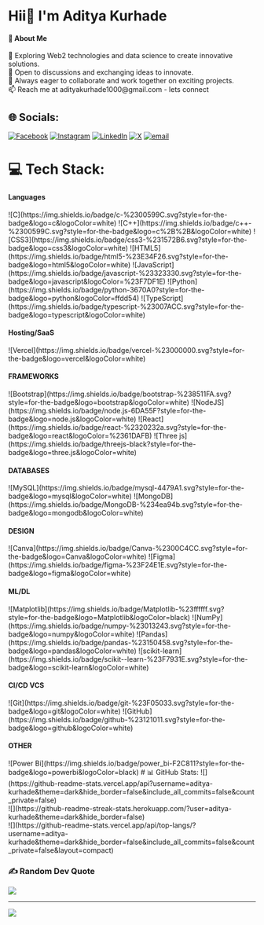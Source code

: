 <h1>Hii👋 I'm Aditya Kurhade</h1>
<h4>💫 About Me</h4>
💫 Exploring Web2 technologies and data science to create innovative solutions.<br>💬 Open to discussions and exchanging ideas to innovate.<br>🤝 Always eager to collaborate and work together on exciting projects.<br>📫 Reach me at adityakurhade1000@gmail.com - lets connect


## 🌐 Socials:
[![Facebook](https://img.shields.io/badge/Facebook-%231877F2.svg?logo=Facebook&logoColor=white)](https://facebook.com/_aditya_kurhade_) [![Instagram](https://img.shields.io/badge/Instagram-%23E4405F.svg?logo=Instagram&logoColor=white)](https://instagram.com/_aditya_kurhade_) [![LinkedIn](https://img.shields.io/badge/LinkedIn-%230077B5.svg?logo=linkedin&logoColor=white)](https://linkedin.com/in/aditya-kurhade) [![X](https://img.shields.io/badge/X-black.svg?logo=X&logoColor=white)](https://x.com/@AdityaKurhade0) [![email](https://img.shields.io/badge/Email-D14836?logo=gmail&logoColor=white)](mailto:adityakurhade1000@gmail.com) 

# 💻 Tech Stack:
<h4>Languages</h4>
![C](https://img.shields.io/badge/c-%2300599C.svg?style=for-the-badge&logo=c&logoColor=white) ![C++](https://img.shields.io/badge/c++-%2300599C.svg?style=for-the-badge&logo=c%2B%2B&logoColor=white) ![CSS3](https://img.shields.io/badge/css3-%231572B6.svg?style=for-the-badge&logo=css3&logoColor=white) ![HTML5](https://img.shields.io/badge/html5-%23E34F26.svg?style=for-the-badge&logo=html5&logoColor=white) ![JavaScript](https://img.shields.io/badge/javascript-%23323330.svg?style=for-the-badge&logo=javascript&logoColor=%23F7DF1E) ![Python](https://img.shields.io/badge/python-3670A0?style=for-the-badge&logo=python&logoColor=ffdd54) ![TypeScript](https://img.shields.io/badge/typescript-%23007ACC.svg?style=for-the-badge&logo=typescript&logoColor=white) 
<h4>Hosting/SaaS</h4>
![Vercel](https://img.shields.io/badge/vercel-%23000000.svg?style=for-the-badge&logo=vercel&logoColor=white)
<h4>FRAMEWORKS</h4>
![Bootstrap](https://img.shields.io/badge/bootstrap-%238511FA.svg?style=for-the-badge&logo=bootstrap&logoColor=white) ![NodeJS](https://img.shields.io/badge/node.js-6DA55F?style=for-the-badge&logo=node.js&logoColor=white) ![React](https://img.shields.io/badge/react-%2320232a.svg?style=for-the-badge&logo=react&logoColor=%2361DAFB) ![Three js](https://img.shields.io/badge/threejs-black?style=for-the-badge&logo=three.js&logoColor=white) 
<h4>DATABASES</h4>
![MySQL](https://img.shields.io/badge/mysql-4479A1.svg?style=for-the-badge&logo=mysql&logoColor=white) ![MongoDB](https://img.shields.io/badge/MongoDB-%234ea94b.svg?style=for-the-badge&logo=mongodb&logoColor=white) 
<h4>DESIGN</h4>
![Canva](https://img.shields.io/badge/Canva-%2300C4CC.svg?style=for-the-badge&logo=Canva&logoColor=white) ![Figma](https://img.shields.io/badge/figma-%23F24E1E.svg?style=for-the-badge&logo=figma&logoColor=white) 
<h4>ML/DL</h4>
![Matplotlib](https://img.shields.io/badge/Matplotlib-%23ffffff.svg?style=for-the-badge&logo=Matplotlib&logoColor=black) ![NumPy](https://img.shields.io/badge/numpy-%23013243.svg?style=for-the-badge&logo=numpy&logoColor=white) ![Pandas](https://img.shields.io/badge/pandas-%23150458.svg?style=for-the-badge&logo=pandas&logoColor=white) ![scikit-learn](https://img.shields.io/badge/scikit--learn-%23F7931E.svg?style=for-the-badge&logo=scikit-learn&logoColor=white) 
<h4>CI/CD VCS</h4>
![Git](https://img.shields.io/badge/git-%23F05033.svg?style=for-the-badge&logo=git&logoColor=white) ![GitHub](https://img.shields.io/badge/github-%23121011.svg?style=for-the-badge&logo=github&logoColor=white) 
<h4>OTHER</h4>
![Power Bi](https://img.shields.io/badge/power_bi-F2C811?style=for-the-badge&logo=powerbi&logoColor=black)
# 📊 GitHub Stats:
![](https://github-readme-stats.vercel.app/api?username=aditya-kurhade&theme=dark&hide_border=false&include_all_commits=false&count_private=false)<br/>
![](https://github-readme-streak-stats.herokuapp.com/?user=aditya-kurhade&theme=dark&hide_border=false)<br/>
![](https://github-readme-stats.vercel.app/api/top-langs/?username=aditya-kurhade&theme=dark&hide_border=false&include_all_commits=false&count_private=false&layout=compact)

### ✍️ Random Dev Quote
![](https://quotes-github-readme.vercel.app/api?type=horizontal&theme=merko)

---
[![](https://visitcount.itsvg.in/api?id=aditya-kurhade&icon=0&color=0)](https://visitcount.itsvg.in)

<!-- Proudly created with GPRM ( https://gprm.itsvg.in ) -->
